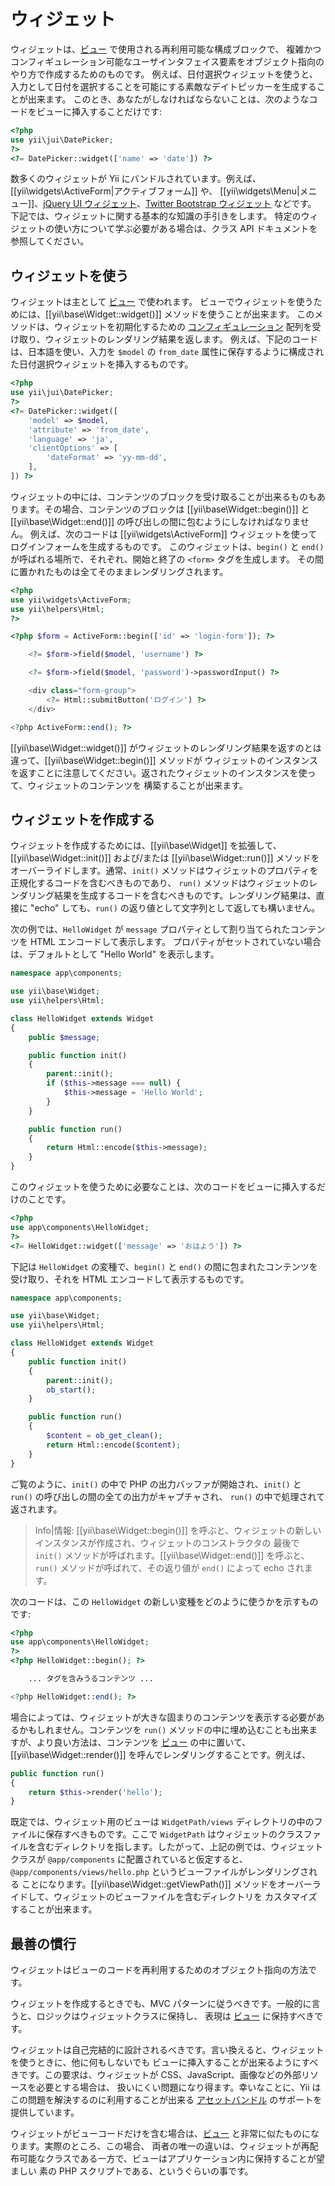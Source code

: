 ウィジェット
============

ウィジェットは、[ビュー](structure-views.md) で使用される再利用可能な構成ブロックで、
複雑かつコンフィギュレーション可能なユーザインタフェイス要素をオブジェクト指向のやり方で作成するためのものです。
例えば、日付選択ウィジェットを使うと、入力として日付を選択することを可能にする素敵なデイトピッカーを生成することが出来ます。
このとき、あなたがしなければならないことは、次のようなコードをビューに挿入することだけです:

```php
<?php
use yii\jui\DatePicker;
?>
<?= DatePicker::widget(['name' => 'date']) ?>
```

数多くのウィジェットが Yii にバンドルされています。例えば、[[yii\widgets\ActiveForm|アクティブフォーム]] や、
[[yii\widgets\Menu|メニュー]]、[jQuery UI ウィジェット](widget-jui.md)、[Twitter Bootstrap ウィジェット](widget-bootstrap.md) などです。
下記では、ウィジェットに関する基本的な知識の手引きをします。
特定のウィジェットの使い方について学ぶ必要がある場合は、クラス API ドキュメントを参照してください。


## ウィジェットを使う <a name="using-widgets"></a>

ウィジェットは主として [ビュー](structure-views.md) で使われます。
ビューでウィジェットを使うためには、[[yii\base\Widget::widget()]] メソッドを使うことが出来ます。
このメソッドは、ウィジェットを初期化するための [コンフィギュレーション](concept-configurations.md) 配列を受け取り、ウィジェットのレンダリング結果を返します。
例えば、下記のコードは、日本語を使い、入力を `$model` の `from_date`
属性に保存するように構成された日付選択ウィジェットを挿入するものです。

```php
<?php
use yii\jui\DatePicker;
?>
<?= DatePicker::widget([
    'model' => $model,
    'attribute' => 'from_date',
    'language' => 'ja',
    'clientOptions' => [
        'dateFormat' => 'yy-mm-dd',
    ],
]) ?>
```

ウィジェットの中には、コンテンツのブロックを受け取ることが出来るものもあります。その場合、コンテンツのブロックは
[[yii\base\Widget::begin()]] と [[yii\base\Widget::end()]] の呼び出しの間に包むようにしなければなりません。
例えば、次のコードは [[yii\widgets\ActiveForm]] ウィジェットを使ってログインフォームを生成するものです。
このウィジェットは、`begin()` と `end()` が呼ばれる場所で、それぞれ、開始と終了の `<form>` タグを生成します。
その間に置かれたものは全てそのままレンダリングされます。

```php
<?php
use yii\widgets\ActiveForm;
use yii\helpers\Html;
?>

<?php $form = ActiveForm::begin(['id' => 'login-form']); ?>

    <?= $form->field($model, 'username') ?>

    <?= $form->field($model, 'password')->passwordInput() ?>

    <div class="form-group">
        <?= Html::submitButton('ログイン') ?>
    </div>

<?php ActiveForm::end(); ?>
```

[[yii\base\Widget::widget()]] がウィジェットのレンダリング結果を返すのとは違って、[[yii\base\Widget::begin()]] メソッドが
ウィジェットのインスタンスを返すことに注意してください。返されたウィジェットのインスタンスを使って、ウィジェットのコンテンツを
構築することが出来ます。


## ウィジェットを作成する <a name="creating-widgets"></a>

ウィジェットを作成するためには、[[yii\base\Widget]] を拡張して、[[yii\base\Widget::init()]] および/または [[yii\base\Widget::run()]]
メソッドをオーバーライドします。通常、`init()` メソッドはウィジェットのプロパティを正規化するコードを含むべきものであり、
`run()` メソッドはウィジェットのレンダリング結果を生成するコードを含むべきものです。レンダリング結果は、直接に "echo"
しても、`run()` の返り値として文字列として返しても構いません。

次の例では、`HelloWidget` が `message` プロパティとして割り当てられたコンテンツを HTML エンコードして表示します。
プロパティがセットされていない場合は、デフォルトとして "Hello World" を表示します。

```php
namespace app\components;

use yii\base\Widget;
use yii\helpers\Html;

class HelloWidget extends Widget
{
    public $message;

    public function init()
    {
        parent::init();
        if ($this->message === null) {
            $this->message = 'Hello World';
        }
    }

    public function run()
    {
        return Html::encode($this->message);
    }
}
```

このウィジェットを使うために必要なことは、次のコードをビューに挿入するだけのことです。

```php
<?php
use app\components\HelloWidget;
?>
<?= HelloWidget::widget(['message' => 'おはよう']) ?>
```

下記は `HelloWidget` の変種で、`begin()` と `end()` の間に包まれたコンテンツを受け取り、それを
HTML エンコードして表示するものです。

```php
namespace app\components;

use yii\base\Widget;
use yii\helpers\Html;

class HelloWidget extends Widget
{
    public function init()
    {
        parent::init();
        ob_start();
    }

    public function run()
    {
        $content = ob_get_clean();
        return Html::encode($content);
    }
}
```

ご覧のように、`init()` の中で PHP の出力バッファが開始され、`init()` と `run()` の呼び出しの間の全ての出力がキャプチャされ、
`run()` の中で処理されて返されます。

> Info|情報: [[yii\base\Widget::begin()]] を呼ぶと、ウィジェットの新しいインスタンスが作成され、ウィジェットのコンストラクタの
  最後で `init()` メソッドが呼ばれます。[[yii\base\Widget::end()]] を呼ぶと、`run()` メソッドが呼ばれて、その返り値が `end()`
  によって echo されます。

次のコードは、この `HelloWidget` の新しい変種をどのように使うかを示すものです:

```php
<?php
use app\components\HelloWidget;
?>
<?php HelloWidget::begin(); ?>

    ... タグを含みうるコンテンツ ...

<?php HelloWidget::end(); ?>
```

場合によっては、ウィジェットが大きな固まりのコンテンツを表示する必要があるかもしれません。コンテンツを `run()`
メソッドの中に埋め込むことも出来ますが、より良い方法は、コンテンツを [ビュー](structure-views.md) の中に置いて、
[[yii\base\Widget::render()]] を呼んでレンダリングすることです。例えば、

```php
public function run()
{
    return $this->render('hello');
}
```

既定では、ウィジェット用のビューは `WidgetPath/views` ディレクトリの中のファイルに保存すべきものです。ここで
`WidgetPath` はウィジェットのクラスファイルを含むディレクトリを指します。したがって、上記の例では、ウィジェットクラスが
`@app/components` に配置されていると仮定すると、`@app/components/views/hello.php` というビューファイルがレンダリングされる
ことになります。[[yii\base\Widget::getViewPath()]] メソッドをオーバーライドして、ウィジェットのビューファイルを含むディレクトリを
カスタマイズすることが出来ます。


## 最善の慣行 <a name="best-practices"></a>

ウィジェットはビューのコードを再利用するためのオブジェクト指向の方法です。

ウィジェットを作成するときでも、MVC パターンに従うべきです。一般的に言うと、ロジックはウィジェットクラスに保持し、
表現は [ビュー](structure-views.md) に保持すべきです。

ウィジェットは自己完結的に設計されるべきです。言い換えると、ウィジェットを使うときに、他に何もしないでも
ビューに挿入することが出来るようにすべきです。この要求は、ウィジェットが CSS、JavaScript、画像などの外部リソースを必要とする場合は、
扱いにくい問題になり得ます。幸いなことに、Yii はこの問題を解決するのに利用することが出来る [アセットバンドル](structure-assets.md)
のサポートを提供しています。

ウィジェットがビューコードだけを含む場合は、[ビュー](structure-views.md) と非常に似たものになります。実際のところ、この場合、
両者の唯一の違いは、ウィジェットが再配布可能なクラスである一方で、ビューはアプリケーション内に保持することが望ましい
素の PHP スクリプトである、というぐらいの事です。
